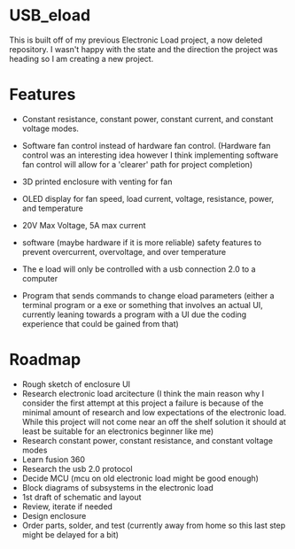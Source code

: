 # USB_eload
This is built off of my previous Electronic Load project, a now deleted repository. I wasn't happy with the state and the direction the project was heading so I am creating a new project.

# Features 
- Constant resistance, constant power, constant current, and constant voltage modes. 
- Software fan control instead of hardware fan control. (Hardware fan control was an interesting idea however I think implementing software fan control will allow for a 'clearer' path for project completion)
- 3D printed enclosure with venting for fan
- OLED display for fan speed, load current, voltage, resistance, power, and temperature

- 20V Max Voltage, 5A max current
- software (maybe hardware if it is more reliable) safety features to prevent overcurrent, overvoltage, and over temperature

- The e load will only be controlled with a usb connection 2.0 to a computer 
- Program that sends commands to change eload parameters (either a terminal program or a exe or something that involves an actual UI, currently leaning  towards a program with a UI due the coding experience that could be gained from that)

# Roadmap
- Rough sketch of enclosure UI
- Research electronic load arcitecture (I think the main reason why I consider the first attempt at this project a failure is because of the minimal amount of research and low expectations of the electronic load. While this project will not come near an off the shelf solution it should at least be suitable for an electronics beginner like me)
- Research constant power, constant resistance, and constant voltage modes
- Learn fusion 360 
- Research the usb 2.0 protocol
- Decide MCU (mcu on old electronic load might be good enough)
- Block diagrams of subsystems in the electronic load
- 1st draft of schematic and layout 
- Review, iterate if needed
- Design enclosure
- Order parts, solder, and test (currently away from home so this last step might be delayed for a bit)

